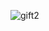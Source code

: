 ![gift2](https://user-images.githubusercontent.com/37168881/43964566-ae48cc7a-9cef-11e8-8a78-af4730460124.gif)
